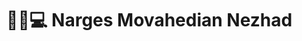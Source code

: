 # 🧙‍♂️💻 Narges Movahedian Nezhad 

<!--
**'Tech Tactician (SWE, Quant, Learner)'**

Here are some ideas to get you started:

- 🔭 I’m currently working on ...
- 🌱 I’m currently learning ...
- 👯 I’m looking to collaborate on ...
- 🤔 I’m looking for help with ...
- 💬 Ask me about ...
- 📫 How to reach me: ...
- 😄 Pronouns: ...
- ⚡ Fun fact: ...
-->
